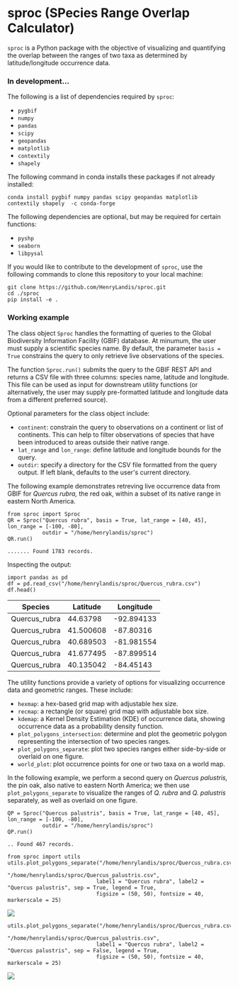 # sproc (SPecies Range Overlap Calculator)

``sproc`` is a Python package with the objective of visualizing and quantifying the overlap between the ranges of two taxa as determined by latitude/longitude occurrence data.

### In development...

The following is a list of dependencies required by ``sproc``:

- ``pygbif``
- ``numpy``
- ``pandas``
- ``scipy``
- ``geopandas``
- ``matplotlib``
- ``contextily``
- ``shapely``

The following command in conda installs these packages if not already installed:

```
conda install pygbif numpy pandas scipy geopandas matplotlib contextily shapely  -c conda-forge
```

The following dependencies are optional, but may be required for certain functions:
- ``pyshp``
- ``seaborn``
- ``libpysal``

If you would like to contribute to the development of ``sproc``, use the following commands to clone this repository to your local machine:

```
git clone https://github.com/HenryLandis/sproc.git
cd ./sproc
pip install -e .
```

### Working example

The class object ``Sproc`` handles the formatting of queries to the Global Biodiversity Information Facility (GBIF) database.  At minumum, the user must supply a scientific species name.  By default, the parameter ``basis = True`` constrains the query to only retrieve live observations of the species.

The function ``Sproc.run()`` submits the query to the GBIF REST API and returns a CSV file with three columns: species name, latitude and longitude.  This file can be used as input for downstream utility functions (or alternatively, the user may supply pre-formatted latitude and longitude data from a different preferred source).

Optional parameters for the class object include:
- ``continent``: constrain the query to observations on a continent or list of continents.  This can help to filter observations of species that have been introduced to areas outside their native range.
- ``lat_range`` and ``lon_range``: define latitude and longitude bounds for the query.
- ``outdir``: specify a directory for the CSV file formatted from the query output.  If left blank, defaults to the user's current directory.

The following example demonstrates retreving live occurrence data from GBIF for *Quercus rubra,* the red oak, within a subset of its native range in eastern North America.

```
from sproc import Sproc
QR = Sproc("Quercus rubra", basis = True, lat_range = [40, 45], lon_range = [-100, -80],
           outdir = "/home/henrylandis/sproc")
QR.run()

....... Found 1783 records.
```

Inspecting the output:

```
import pandas as pd
df = pd.read_csv("/home/henrylandis/sproc/Quercus_rubra.csv")
df.head()
```

| Species       | Latitude  | Longitude  |
|---------------|-----------|------------|
| Quercus_rubra | 44.63798  | -92.894133 |
| Quercus_rubra | 41.500608 | -87.80316  |
| Quercus_rubra | 40.689503 | -81.981554 |
| Quercus_rubra | 41.677495 | -87.899514 |
| Quercus_rubra | 40.135042 | -84.45143  |

The utility functions provide a variety of options for visualizing occurrence data and geometric ranges.  These include:
- ``hexmap``: a hex-based grid map with adjustable hex size.
- ``recmap``: a rectangle (or square) grid map with adjustable box size.
- ``kdemap``: a Kernel Density Estimation (KDE) of occurrence data, showing occurrence data as a probability density function.
- ``plot_polygons_intersection``: determine and plot the geometric polygon representing the intersection of two species ranges.
- ``plot_polygons_separate``: plot two species ranges either side-by-side or overlaid on one figure.
- ``world_plot``: plot occurrence points for one or two taxa on a world map.

In the following example, we perform a second query on *Quercus palustris,* the pin oak, also native to eastern North America; we then use ``plot_polygons_separate`` to visualize the ranges of *Q. rubra* and *Q. palustris* separately, as well as overlaid on one figure.

```
QP = Sproc("Quercus palustris", basis = True, lat_range = [40, 45], lon_range = [-100, -80],
           outdir = "/home/henrylandis/sproc")
QP.run()

.. Found 467 records.
```

```
from sproc import utils
utils.plot_polygons_separate("/home/henrylandis/sproc/Quercus_rubra.csv", 
                             "/home/henrylandis/sproc/Quercus_palustris.csv",
                            label1 = "Quercus rubra", label2 = "Quercus palustris", sep = True, legend = True, 
                            figsize = (50, 50), fontsize = 40, markerscale = 25)
```

![](https://gyazo.com/baf0a98416c0527abbc01ea50c4aefbe.jpg)

```
utils.plot_polygons_separate("/home/henrylandis/sproc/Quercus_rubra.csv", 
                             "/home/henrylandis/sproc/Quercus_palustris.csv",
                            label1 = "Quercus rubra", label2 = "Quercus palustris", sep = False, legend = True, 
                            figsize = (50, 50), fontsize = 40, markerscale = 25)
```

![](https://i.gyazo.com/a2c6d068eb014d2a306065ae8bde4338.jpg)




